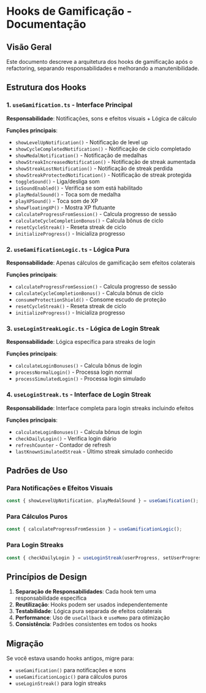 
# Hooks de Gamificação - Documentação

## Visão Geral

Este documento descreve a arquitetura dos hooks de gamificação após o refactoring, separando responsabilidades e melhorando a manutenibilidade.

## Estrutura dos Hooks

### 1. `useGamification.ts` - Interface Principal
**Responsabilidade**: Notificações, sons e efeitos visuais + Lógica de cálculo

**Funções principais**:
- `showLevelUpNotification()` - Notificação de level up
- `showCycleCompletedNotification()` - Notificação de ciclo completado
- `showMedalNotification()` - Notificação de medalhas
- `showStreakIncreasedNotification()` - Notificação de streak aumentada
- `showStreakLostNotification()` - Notificação de streak perdida
- `showStreakProtectedNotification()` - Notificação de streak protegida
- `toggleSound()` - Liga/desliga som
- `isSoundEnabled()` - Verifica se som está habilitado
- `playMedalSound()` - Toca som de medalha
- `playXPSound()` - Toca som de XP
- `showFloatingXP()` - Mostra XP flutuante
- `calculateProgressFromSession()` - Calcula progresso de sessão
- `calculateCycleCompletionBonus()` - Calcula bônus de ciclo
- `resetCycleStreak()` - Reseta streak de ciclo
- `initializeProgress()` - Inicializa progresso

### 2. `useGamificationLogic.ts` - Lógica Pura
**Responsabilidade**: Apenas cálculos de gamificação sem efeitos colaterais

**Funções principais**:
- `calculateProgressFromSession()` - Calcula progresso de sessão
- `calculateCycleCompletionBonus()` - Calcula bônus de ciclo
- `consumeProtectionShield()` - Consome escudo de proteção
- `resetCycleStreak()` - Reseta streak de ciclo
- `initializeProgress()` - Inicializa progresso

### 3. `useLoginStreakLogic.ts` - Lógica de Login Streak
**Responsabilidade**: Lógica específica para streaks de login

**Funções principais**:
- `calculateLoginBonuses()` - Calcula bônus de login
- `processNormalLogin()` - Processa login normal
- `processSimulatedLogin()` - Processa login simulado

### 4. `useLoginStreak.ts` - Interface de Login Streak
**Responsabilidade**: Interface completa para login streaks incluindo efeitos

**Funções principais**:
- `calculateLoginBonuses()` - Calcula bônus de login
- `checkDailyLogin()` - Verifica login diário
- `refreshCounter` - Contador de refresh
- `lastKnownSimulatedStreak` - Último streak simulado conhecido

## Padrões de Uso

### Para Notificações e Efeitos Visuais
```typescript
const { showLevelUpNotification, playMedalSound } = useGamification();
```

### Para Cálculos Puros
```typescript
const { calculateProgressFromSession } = useGamificationLogic();
```

### Para Login Streaks
```typescript
const { checkDailyLogin } = useLoginStreak(userProgress, setUserProgress);
```

## Princípios de Design

1. **Separação de Responsabilidades**: Cada hook tem uma responsabilidade específica
2. **Reutilização**: Hooks podem ser usados independentemente
3. **Testabilidade**: Lógica pura separada de efeitos colaterais
4. **Performance**: Uso de `useCallback` e `useMemo` para otimização
5. **Consistência**: Padrões consistentes em todos os hooks

## Migração

Se você estava usando hooks antigos, migre para:
- `useGamification()` para notificações e sons
- `useGamificationLogic()` para cálculos puros
- `useLoginStreak()` para login streaks
